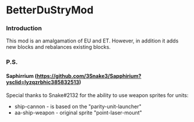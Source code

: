 # BetterDuStryMod
### Introduction
This mod is an amalgamation of EU and ET. However, in addition it adds new blocks and rebalances existing blocks.

### P.S.
#### Saphirrium (https://github.com/3Snake3/Sapphirium?ysclid=lyzqzrbhic385832513)

Special thanks to Snake#2132 for the ability to use weapon sprites for units:
- ship-cannon - is based on the "parity-unit-launcher"
- aa-ship-weapon - original sprite "point-laser-mount"
